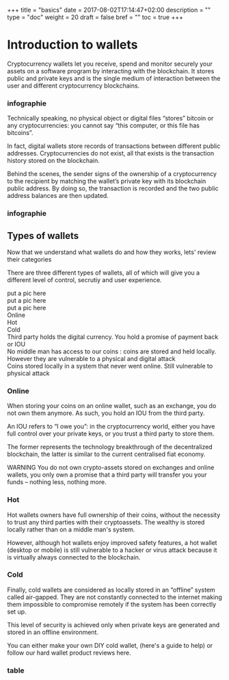 +++
title = "basics"
date = 2017-08-02T17:14:47+02:00
description = ""
type = "doc"
weight = 20
draft = false
bref = ""
toc = true
+++

# Introduction to wallets

Cryptocurrency wallets let you receive, spend and monitor securely your assets on a software program by interacting with the blockchain. 
It stores public and private keys and is the single medium of interaction between the user and different cryptocurrency blockchains.

### infographie

Technically speaking, no physical object or digital files “stores” bitcoin or any cryptocurrencies: you cannot say “this computer, or this file has bitcoins”.

In fact, digital wallets store records of transactions between different public addresses. Cryptocurrencies do not exist, all that exists is the transaction history stored on the blockchain.

Behind the scenes, the sender signs of the ownership of a cryptocurrency to the recipient by matching the wallet’s private key with its blockchain public address. By doing so, the transaction is recorded and the two public address balances are then updated.


### infographie

## Types of wallets

Now that we understand what wallets do and how they works, lets' review their categories 

There are three different types of wallets, all of which will give you a different level of control, secrutiy and user experience.

<div class="container">
  <div class="row">
    <div class="col">
     put a pic here
    </div>
    <div class="col">
      put a pic here
    </div>
    <div class="col">
      put a pic here
    </div>
  </div>
   <div class="row">
    <div class="col">
      Online
    </div>
    <div class="col">
      Hot
    </div>
    <div class="col">
      Cold
    </div>
  </div>
  <div class="row">
    <div class="col">
      Third party holds the digital currency. You hold a promise of payment back or IOU
    </div>
    <div class="col">
      No middle man has access to our coins : coins are stored and held locally. However they are vulnerable to a physical and digital attack
    </div>
    <div class="col">
      Coins stored locally in a system that never went online. Still vulnerable to physical attack
    </div>
  </div>
</div>

### Online

When storing your coins on an online wallet, such as an exchange, you do not own them anymore. As such, you hold an IOU from the third party.

An IOU refers to “I owe you”: in the cryptocurrency world, either you have full control over your private keys, or you trust a third party to store them.

The former represents the technology breakthrough of the decentralized blockchain, the latter is similar to the current centralised fiat economy.

WARNING You do not own crypto-assets stored on exchanges and online wallets, you only own a promise that a third party will transfer you your funds – nothing less, nothing more.

### Hot

Hot wallets owners have full ownership of their coins, without the necessity to trust any third parties with their cryptoassets. The wealthy is stored locally rather than on a middle man's system.

However, although hot wallets enjoy improved safety features, a hot wallet (desktop or mobile) is still vulnerable to a hacker or virus attack because it is virtually always connected to the blockchain.


### Cold

Finally, cold wallets are considered as locally stored in an “offline” system called air-gapped. They are not constantly connected to the internet making them impossible to compromise remotely if the system has been correctly set up.

This level of security is achieved only when private keys are generated and stored in an offline environment.

You can either make your own DIY cold wallet, (here's a guide to help) or follow our hard wallet product reviews here.

### table
